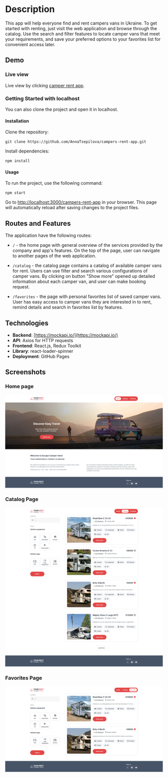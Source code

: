 # Description

This app will help everyone find and rent campers vans in Ukraine. To get
started with renting, just visit the web application and browse through the
catalog. Use the search and filter features to locate camper vans that meet your
requirements, and save your preferred options to your favorites list for
convenient access later.

## Demo

### Live view

Live view by clicking
[camper rent app](https://annatsepilova.github.io/campers-rent-app).

### Getting Started with localhost

You can also clone the project and open it in localhost.

#### Installation

Clone the repository:

```
git clone https://github.com/AnnaTsepilova/campers-rent-app.git
```

Install dependencies:

```
npm install
```

#### Usage

To run the project, use the following command:

```
npm start
```

Go to
[http://localhost:3000/campers-rent-app](http://localhost:3000/campers-rent-app)
in your browser. This page will automatically reload after saving changes to the
project files.

## Routes and Features

The application have the following routes:

- `/` - the home page with general overview of the services provided by the
  company and app's features. On the top of the page, user can navigate to
  another pages of the web application.

- `/catalog` - the catalog page contains a catalog of available camper vans for
  rent. Users can use filter and search various configurations of camper vans.
  By clicking on button "Show more" opened up detailed information about each
  camper van, and user can make booking request.

- `/favorites` - the page with personal favorites list of saved camper vans.
  User has easy access to camper vans they are interested in to rent, remind
  details and search in favorites list by features.

## Technologies

- **Backend**: [https://mockapi.io/](https://mockapi.io/)
- **API**: Axios for HTTP requests
- **Frontend**: React.js, Redux Toolkit
- **Library**: react-loader-spinner
- **Deployment**: GitHub Pages

## Screenshots

### Home page

![HomePageScreencapture](./assets/your-best-campers-rent_home-page.png)

### Catalog Page

![CatalogPageScreencapture](./assets/your-best-campers-rent_catalog-page.png)

### Favorites Page

![FavoritesPageScreencapture](./assets/your-best-campers-rent_favorites-page.png)
